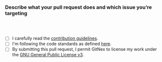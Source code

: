 ### Describe what your pull request does and which issue you’re targeting

<!-- Create a new issue, if it doesn't exist yet -->
<br><br>

<!-- Make sure you are targeting the "main" branch, pull requests on release branches are only allowed for bug fixes. -->

- [ ] I carefully read the [contribution guidelines](https://codeberg.org/gitnex/GitNex/wiki/Contributing).
- [ ] I'm following the code standards as defined [here](https://codeberg.org/gitnex/GitNex/wiki/Code-Standards).
- [ ] By submitting this pull request, I permit GitNex to license my work under
  the [GNU General Public License v3](https://codeberg.org/GitNex/GitNex/src/branch/main/LICENSE).